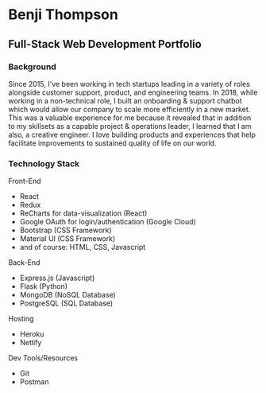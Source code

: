 # Benji Thompson
## Full-Stack Web Development Portfolio

### Background
Since 2015, I've been working in tech startups leading in a variety of roles alongside customer support, product, and engineering teams. In 2018, while working in a non-technical role, I built an onboarding & support chatbot which would allow our company to scale more efficiently in a new market. This was a valuable experience for me because it revealed that in addition to my skillsets as a capable project & operations leader, I learned that I am also, a creative engineer. I love building products and experiences that help facilitate improvements to sustained quality of life on our world.

### Technology Stack

Front-End
- React
- Redux
- ReCharts for data-visualization (React)
- Google OAuth for login/authentication (Google Cloud)
- Bootstrap (CSS Framework)
- Material UI (CSS Framework)
- and of course: HTML, CSS, Javascript

Back-End
- Express.js (Javascript)
- Flask (Python)
- MongoDB (NoSQL Database)
- PostgreSQL (SQL Database)

Hosting
- Heroku
- Netlify

Dev Tools/Resources
- Git
- Postman